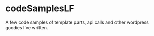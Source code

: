 # codeSamplesLF
A few code samples of template parts, api calls and other wordpress goodies I've written.
